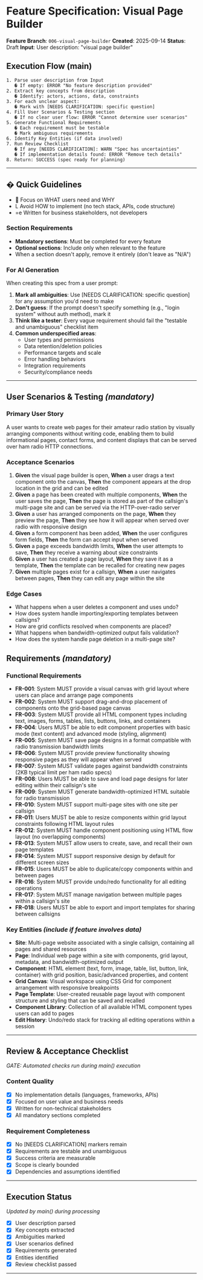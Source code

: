 # Feature Specification: Visual Page Builder

**Feature Branch**: `006-visual-page-builder`
**Created**: 2025-09-14
**Status**: Draft
**Input**: User description: "visual page builder"

## Execution Flow (main)
```
1. Parse user description from Input
   � If empty: ERROR "No feature description provided"
2. Extract key concepts from description
   � Identify: actors, actions, data, constraints
3. For each unclear aspect:
   � Mark with [NEEDS CLARIFICATION: specific question]
4. Fill User Scenarios & Testing section
   � If no clear user flow: ERROR "Cannot determine user scenarios"
5. Generate Functional Requirements
   � Each requirement must be testable
   � Mark ambiguous requirements
6. Identify Key Entities (if data involved)
7. Run Review Checklist
   � If any [NEEDS CLARIFICATION]: WARN "Spec has uncertainties"
   � If implementation details found: ERROR "Remove tech details"
8. Return: SUCCESS (spec ready for planning)
```

---

## � Quick Guidelines
-  Focus on WHAT users need and WHY
- L Avoid HOW to implement (no tech stack, APIs, code structure)
- =e Written for business stakeholders, not developers

### Section Requirements
- **Mandatory sections**: Must be completed for every feature
- **Optional sections**: Include only when relevant to the feature
- When a section doesn't apply, remove it entirely (don't leave as "N/A")

### For AI Generation
When creating this spec from a user prompt:
1. **Mark all ambiguities**: Use [NEEDS CLARIFICATION: specific question] for any assumption you'd need to make
2. **Don't guess**: If the prompt doesn't specify something (e.g., "login system" without auth method), mark it
3. **Think like a tester**: Every vague requirement should fail the "testable and unambiguous" checklist item
4. **Common underspecified areas**:
   - User types and permissions
   - Data retention/deletion policies
   - Performance targets and scale
   - Error handling behaviors
   - Integration requirements
   - Security/compliance needs

---

## User Scenarios & Testing *(mandatory)*

### Primary User Story
A user wants to create web pages for their amateur radio station by visually arranging components without writing code, enabling them to build informational pages, contact forms, and content displays that can be served over ham radio HTTP connections.

### Acceptance Scenarios
1. **Given** the visual page builder is open, **When** a user drags a text component onto the canvas, **Then** the component appears at the drop location in the grid and can be edited
2. **Given** a page has been created with multiple components, **When** the user saves the page, **Then** the page is stored as part of the callsign's multi-page site and can be served via the HTTP-over-radio server
3. **Given** a user has arranged components on the page, **When** they preview the page, **Then** they see how it will appear when served over radio with responsive design
4. **Given** a form component has been added, **When** the user configures form fields, **Then** the form can accept input when served
5. **Given** a page exceeds bandwidth limits, **When** the user attempts to save, **Then** they receive a warning about size constraints
6. **Given** a user has created a page layout, **When** they save it as a template, **Then** the template can be recalled for creating new pages
7. **Given** multiple pages exist for a callsign, **When** a user navigates between pages, **Then** they can edit any page within the site

### Edge Cases
- What happens when a user deletes a component and uses undo?
- How does system handle importing/exporting templates between callsigns?
- How are grid conflicts resolved when components are placed?
- What happens when bandwidth-optimized output fails validation?
- How does the system handle page deletion in a multi-page site?

## Requirements *(mandatory)*

### Functional Requirements
- **FR-001**: System MUST provide a visual canvas with grid layout where users can place and arrange page components
- **FR-002**: System MUST support drag-and-drop placement of components onto the grid-based page canvas
- **FR-003**: System MUST provide all HTML component types including text, images, forms, tables, lists, buttons, links, and containers
- **FR-004**: Users MUST be able to edit component properties with basic mode (text content) and advanced mode (styling, alignment)
- **FR-005**: System MUST save page designs in a format compatible with radio transmission bandwidth limits
- **FR-006**: System MUST provide preview functionality showing responsive pages as they will appear when served
- **FR-007**: System MUST validate pages against bandwidth constraints (2KB typical limit per ham radio specs)
- **FR-008**: Users MUST be able to save and load page designs for later editing within their callsign's site
- **FR-009**: System MUST generate bandwidth-optimized HTML suitable for radio transmission
- **FR-010**: System MUST support multi-page sites with one site per callsign
- **FR-011**: Users MUST be able to resize components within grid layout constraints following HTML layout rules
- **FR-012**: System MUST handle component positioning using HTML flow layout (no overlapping components)
- **FR-013**: System MUST allow users to create, save, and recall their own page templates
- **FR-014**: System MUST support responsive design by default for different screen sizes
- **FR-015**: Users MUST be able to duplicate/copy components within and between pages
- **FR-016**: System MUST provide undo/redo functionality for all editing operations
- **FR-017**: System MUST manage navigation between multiple pages within a callsign's site
- **FR-018**: Users MUST be able to export and import templates for sharing between callsigns

### Key Entities *(include if feature involves data)*
- **Site**: Multi-page website associated with a single callsign, containing all pages and shared resources
- **Page**: Individual web page within a site with components, grid layout, metadata, and bandwidth-optimized output
- **Component**: HTML element (text, form, image, table, list, button, link, container) with grid position, basic/advanced properties, and content
- **Grid Canvas**: Visual workspace using CSS Grid for component arrangement with responsive breakpoints
- **Page Template**: User-created reusable page layout with component structure and styling that can be saved and recalled
- **Component Library**: Collection of all available HTML component types users can add to pages
- **Edit History**: Undo/redo stack for tracking all editing operations within a session

---

## Review & Acceptance Checklist
*GATE: Automated checks run during main() execution*

### Content Quality
- [x] No implementation details (languages, frameworks, APIs)
- [x] Focused on user value and business needs
- [x] Written for non-technical stakeholders
- [x] All mandatory sections completed

### Requirement Completeness
- [x] No [NEEDS CLARIFICATION] markers remain
- [x] Requirements are testable and unambiguous
- [x] Success criteria are measurable
- [x] Scope is clearly bounded
- [x] Dependencies and assumptions identified

---

## Execution Status
*Updated by main() during processing*

- [x] User description parsed
- [x] Key concepts extracted
- [x] Ambiguities marked
- [x] User scenarios defined
- [x] Requirements generated
- [x] Entities identified
- [x] Review checklist passed

---